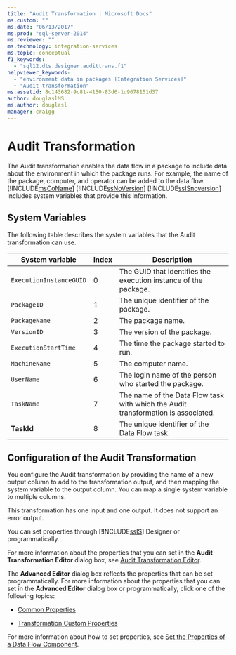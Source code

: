 ```yaml
---
title: "Audit Transformation | Microsoft Docs"
ms.custom: ""
ms.date: "06/13/2017"
ms.prod: "sql-server-2014"
ms.reviewer: ""
ms.technology: integration-services
ms.topic: conceptual
f1_keywords: 
  - "sql12.dts.designer.audittrans.f1"
helpviewer_keywords: 
  - "environment data in packages [Integration Services]"
  - "Audit transformation"
ms.assetid: 8c143682-9c81-4150-83d6-1d9678151d37
author: douglaslMS
ms.author: douglasl
manager: craigg
---
```

# Audit Transformation
  The Audit transformation enables the data flow in a package to include data about the environment in which the package runs. For example, the name of the package, computer, and operator can be added to the data flow. [!INCLUDE[msCoName](../../../includes/msconame-md.md)] [!INCLUDE[ssNoVersion](../../../includes/ssnoversion-md.md)] [!INCLUDE[ssISnoversion](../../../includes/ssisnoversion-md.md)] includes system variables that provide this information.  
  
## System Variables  
 The following table describes the system variables that the Audit transformation can use.  
  
|System variable|Index|Description|  
|---------------------|-----------|-----------------|  
|`ExecutionInstanceGUID`|0|The GUID that identifies the execution instance of the package.|  
|`PackageID`|1|The unique identifier of the package.|  
|`PackageName`|2|The package name.|  
|`VersionID`|3|The version of the package.|  
|`ExecutionStartTime`|4|The time the package started to run.|  
|`MachineName`|5|The computer name.|  
|`UserName`|6|The login name of the person who started the package.|  
|`TaskName`|7|The name of the Data Flow task with which the Audit transformation is associated.|  
|**TaskId**|8|The unique identifier of the Data Flow task.|  
  
## Configuration of the Audit Transformation  
 You configure the Audit transformation by providing the name of a new output column to add to the transformation output, and then mapping the system variable to the output column. You can map a single system variable to multiple columns.  
  
 This transformation has one input and one output. It does not support an error output.  
  
 You can set properties through [!INCLUDE[ssIS](../../../includes/ssis-md.md)] Designer or programmatically.  
  
 For more information about the properties that you can set in the **Audit Transformation Editor** dialog box, see [Audit Transformation Editor](../../audit-transformation-editor.md).  
  
 The **Advanced Editor** dialog box reflects the properties that can be set programmatically. For more information about the properties that you can set in the **Advanced Editor** dialog box or programmatically, click one of the following topics:  
  
-   [Common Properties](../../common-properties.md)  
  
-   [Transformation Custom Properties](transformation-custom-properties.md)  
  
 For more information about how to set properties, see [Set the Properties of a Data Flow Component](../set-the-properties-of-a-data-flow-component.md).  
  
  
